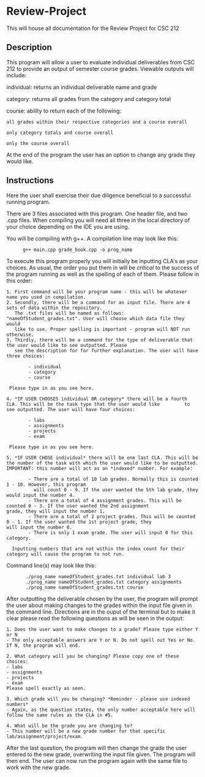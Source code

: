 # Review-Project

This will house all documentation for the Review Project for CSC 212

## Description

This program will allow a user to evaluate individual deliverables from CSC 212 to provide an 
output of semester course grades. Viewable outputs will include:

 individual: returns an individual deliverable name and grade

 category: returns all grades from the category and category total

 course: ability to return each of the following:

    all grades within their respective categories and a course overall

    only category totals and course overall

    only the course overall 

At the end of the program the user has an option to change any grade they would like.


## Instructions

Here the user shall exercise their due diligence beneficial to a successful 
running program.

There are 3 files associated with this program. One header file, and two
.cpp files. When compiling you will need all three in the local directory of your
choice depending on the IDE you are using.

You will be compiling with g++. A compilation line may look like this:

          g++ main.cpp grade_book.cpp -o prog_name

To execute this program properly you will initially be inputting CLA's as your choices. 
As usual, the order you put them in will be *critical* to the success of the program running as well
as the spelling of each of them. 
Please follow in this order:  

    1. First command will be your program name - this will be whatever name you used in compilation.
    2. Secondly, there will be a command for an input file. There are 4 sets of data within the repository. 
       The .txt files will be named as follows: "nameOfStudent_grades.txt". User will choose which data file they would 
       like to use. Proper spelling is important - program will NOT run otherwise.
    3. Thirdly, there will be a command for the type of deliverable that the user would like to see outputted. Please
       see the description for for further explanation. The user will have three choices:
     
            - individual
            - category
            - course
            
     Please type in as you see here. 
     
    4. *IF USER CHOOSES individual OR category* there will be a fourth CLA. This will be the task type that the user would like         to see outputted. The user will have four choices:
 
            - labs
            - assignments
            - projects
            - exam 
   
     Please type in as you see here.
     
    5. *IF USER CHOSE individual* there will be one last CLA. This will be the number of the task with which the user would like to be outputted. IMPORTANT: this number will act as an *indexed* number. For example:
  
            - There are a total of 10 lab grades. Normally this is counted 1 - 10. However, this program
              will count 0 - 9. If the user wanted the 5th lab grade, they would input the number 4. 
            - There are a total of 4 assignment grades. This will be counted 0 - 3. If the user wanted the 2nd assignment                     grade, they will input the number 1.
            - There are a total of 2 project grades. This will be counted 0 - 1. If the user wanted the 1st project grade, they               will input the number 0.
            - There is only 1 exam grade. The user will input 0 for this category.
            - 
      Inputting numbers that are not within the index count for their category will cause the program to not run.
      
Command line(s) may look like this:
   
           ./prog_name nameOfStudent_grades.txt individual lab 3
           ./prog_name nameOfStudent_grades.txt category assignments
           ./prog_name nameOfStudent_grades.txt course


After outputting the deliverable chosen by the user, the program will prompt the user about making changes to the grades within the input file given in the command line. Directions are in the ouput of the terminal but to make it clear please read the following questions as will be seen in the output:

    1. Does the user want to make changes to a grade? Please type either Y or N
    - The only acceptable answers are Y or N. Do not spell out Yes or No. If N, the program will end.
    
    2. What category will you be changing? Please copy one of these choices:
    - labs
    - assignments
    - projects
    - exam
    Please spell exactly as seen.
    
    3. Which grade will you be changing? *Reminder - please use indexed numbers*
    - Again, as the question states, the only number acceptable here will follow the same rules as the CLA in #5.
    
    4. What will be the grade you are changing to?
    - This number will be a new grade number for that specific lab/assignment/project/exam. 
  
After the last question, the program will then change the grade the user entered to the new grade, overwriting the input file given. The program will then end. The user can now run the program again with the same file to work with the new grade. 
    
